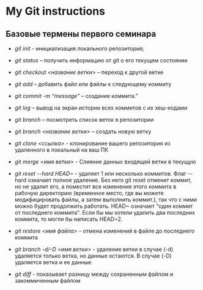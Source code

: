# My Git instructions

## Базовые термены первого семинара

* *git init* - инициализация локального репозитория;

* *git status* – получить информацию от git о его текущем состоянии

* *git checkout <название ветки>* – переход к другой ветке

* *git add* – добавить файл или файлы к следующему коммиту

* *git commit -m “message”* – создание коммита."

* *git log* – вывод на экран истории всех коммитов с их хеш-кодами

* *git branch* – посмотреть список веток в репозитории

* *git branch <название ветки>* – создать новую ветку

* *git clone <ссылка>* - клонирование вашего репозитория из удаленного в локальный на ваш ПК

* *git merge <имя ветки>* - Слияние данных входящей ветки в текущую

* *git reset --hard HEAD~* - удаляет 1 или несколько коммитов. Флаг --hard означает полное удаление. Без него git reset отменит коммит, но не удалит его, а поместит все изменения этого коммита в рабочую директорию (временное место, где вы можете модифицировать файлы, а затем выполнить коммит.), так что с ними можно будет продолжить работать. HEAD~ означает "один коммит от последнего коммита". Если бы мы хотели удалить два последних коммита, то могли бы написать HEAD~2.

* *git restore <имя файла>* - отмена изменений в файле до последнего коммита

* *git branch -d/-D <имя ветки>* - удаление ветки в случае (-d) удаляется только ветка, но данные остаются. В случае (-D) удаляется ветка и ее данные.

* *git diff* - показывает разницу между сохраненным файлом и закоммиченным файлом
